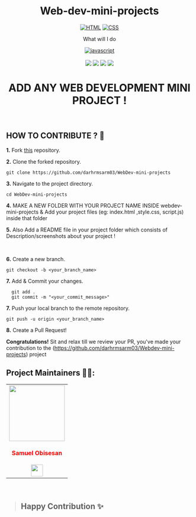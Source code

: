 <h1 align="center">Web-dev-mini-projects</h1>  
<div align="center">
<a href="https://github.com/topics/html"><img alt="HTML" src="https://img.shields.io/badge/HTML%20-%23E34F26.svg?&style=for-the-badge"/></a>
<a href="https://github.com/topics/css"><img alt="CSS" src="https://img.shields.io/badge/CSS%20-%23E34F26.svg?&style=for-the-badge"/></a>
  <p>What will I do </p>
<a href="https://github.com/topics/javascript"><img alt="javascript" src="https://img.shields.io/badge/Javascript%20-%23E34F26.svg?&style=for-the-badge&logo=javascript&logoColor=white"/></a>
<br>
<br>
<a href="https://github.com/Ayushparikh-code/Web-dev-mini-projects"><img src="https://badges.frapsoft.com/os/v1/open-source.svg?v=103"></a>
<a href="https://github.com/Ayushparikh-code/Web-dev-mini-projects"><img src="https://img.shields.io/badge/Built%20by-developers%20%3C%2F%3E-0059b3"></a>
<a href="https://github.com/Ayushparikh-code/Web-dev-mini-projects"><img src="https://img.shields.io/static/v1.svg?label=Contributions&message=Welcome&color=yellow"></a>
<a href="https://github.com/Ayushparikh-code"><img src="https://img.shields.io/badge/Maintained%3F-yes-brightgreen.svg?v=103"></a>


  
# ADD ANY WEB DEVELOPMENT MINI PROJECT !

</div>
<br>

## HOW TO CONTRIBUTE ? 👷 

**1.** Fork [this](https://github.com/darhrmsarm03/WebDev-mini-projects) repository.

**2.** Clone the forked repository.

```terminal
git clone https://github.com/darhrmsarm03/WebDev-mini-projects 
```

**3.** Navigate to the project directory.

```terminal
cd WebDev-mini-projects
```

**4.**  MAKE A NEW FOLDER WITH YOUR PROJECT NAME INSIDE webdev-mini-projects & Add your project files (eg: index.html ,style.css, script.js) inside that folder
<br>

**5.**  Also Add a README file in your project folder which consists of Description/screenshots about your project !
          
 
<br>

**6.** Create a new branch.

```terminal
git checkout -b <your_branch_name>
```

**7.** Add & Commit your changes.

```terminal
  git add .
  git commit -m "<your_commit_message>"
```

**7.** Push your local branch to the remote repository.

```terminal
git push -u origin <your_branch_name>
```

**8.** Create a Pull Request!

**Congratulations!** Sit and relax till we review your PR, you've made your contribution to the (https://github.com/darhrmsarm03/Webdev-mini-projects) project
 
## Project Maintainers 👷👷:

 
<table>
<tr>
<td align="center"><a href="https://github.com/darhrmsarm03"><img src="https://avatars.githubusercontent.com/u/60268067?v=4" width=150px height=150px /></a></br> <h4 style="color:red;">Samuel Obisesan</h4>
<a href="https://www.linkedin.com/in/ayush-parikh332/"><img src="https://mpng.subpng.com/20180324/vhe/kisspng-linkedin-computer-icons-logo-social-networking-ser-facebook-5ab6ebfe5f5397.2333748215219374063905.jpg" width="32px" height="32px"></a></td>


</tr>
</table>
<br>

>## Happy Contribution ✨

   
   
